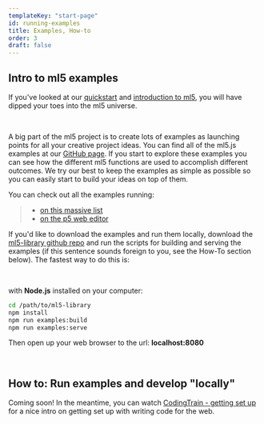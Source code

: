 ```yaml
---
templateKey: "start-page"
id: running-examples
title: Examples, How-to
order: 3
draft: false
---
```


## Intro to ml5 examples

If you've looked at our [quickstart](/getting-started/) and [introduction to ml5](/getting-started/hello-ml5), you will have dipped your toes into the ml5 universe.

<br/>

A big part of the ml5 project is to create lots of examples as launching points for all your creative project ideas. You can find all of the ml5.js examples at our [GitHub page](https://github.com/ml5js/ml5-library/tree/development/examples). If you start to explore these examples you can see how the different ml5 functions are used to accomplish different outcomes. We try our best to keep the examples as simple as possible so you can easily start to build your ideas on top of them. 

You can check out all the examples running:
> - [on this massive list](https://github.com/ml5js/ml5-library/tree/development/examples#examples-index)
> - [on the p5 web editor](https://editor.p5js.org/ml5/sketches)

If you'd like to download the examples and run them locally, download the [ml5-library github repo](https://github.com/ml5js/ml5-library) and run the scripts for building and serving the examples (if this sentence sounds foreign to you, see the How-To section below). The fastest way to do this is:

<br/>

with **Node.js** installed on your computer:
```bash
cd /path/to/ml5-library
npm install
npm run examples:build
npm run examples:serve
```

Then open up your web browser to the url: **localhost:8080** 

<br/>

## How to: Run examples and develop "locally"

Coming soon! In the meantime, you can watch [CodingTrain - getting set up](https://www.youtube.com/watch?v=UCHzlUiDD10) for a nice intro on getting set up with writing code for the web.
